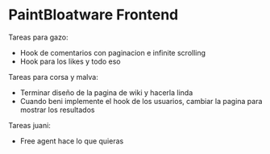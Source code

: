 # PaintBloatware Frontend

Tareas para gazo:

- Hook de comentarios con paginacion e infinite scrolling
- Hook para los likes y todo eso

Tareas para corsa y malva:

- Terminar diseño de la pagina de wiki y hacerla linda
- Cuando beni implemente el hook de los usuarios, cambiar la pagina para mostrar los resultados


Tareas juani:

- Free agent hace lo que quieras
